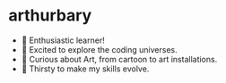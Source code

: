 # arthurbary
- 🌱 Enthusiastic learner!
- 🚀 Excited to explore the coding universes.
- 🤩 Curious about Art, from cartoon to art installations.
- 🧬 Thirsty to make my skills evolve.

